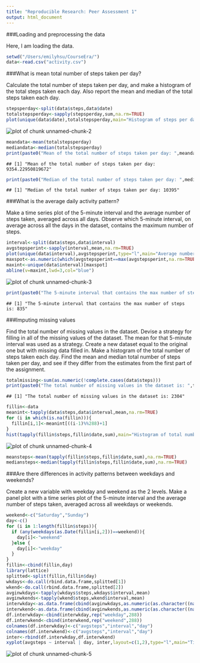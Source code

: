 ```yaml
---
title: "Reproducible Research: Peer Assessment 1"
output: html_document
---
```


###Loading and preprocessing the data

Here, I am loading the data.

```r
setwd("/Users/emilyhsu/CourseEra/")
data<-read.csv("activity.csv")
```

###What is mean total number of steps taken per day?

Calculate the total number of steps taken per day, and make a histogram of the total steps taken each day.
Also report the mean and median of the total steps taken each day.

```r
stepsperday<-split(data$steps,data$date)
totalstepsperday<-sapply(stepsperday,sum,na.rm=TRUE)
plot(unique(data$date),totalstepsperday,main="Histogram of steps per day",xlab="Date",ylab="Frequency",type="h",lwd=4)
```

![plot of chunk unnamed-chunk-2](figure/unnamed-chunk-2-1.png) 

```r
meandata<-mean(totalstepsperday)
mediandata<-median(totalstepsperday)
print(paste0("Mean of the total number of steps taken per day: ",meandata))
```

```
## [1] "Mean of the total number of steps taken per day: 9354.22950819672"
```

```r
print(paste0("Median of the total number of steps taken per day: ",mediandata))
```

```
## [1] "Median of the total number of steps taken per day: 10395"
```

###What is the average daily activity pattern?

Make a time series plot of the 5-minute interval and the average number of steps taken, averaged across all days.
Observe which 5-minute interval, on average across all the days in the dataset, contains the maximum number of steps.

```r
interval<-split(data$steps,data$interval)
avgstepsperint<-sapply(interval,mean,na.rm=TRUE)
plot(unique(data$interval),avgstepsperint,type="l",main="Average number of steps across all days",xlab="Interval",ylab="Average number of steps across all days",lwd=2)
maxspot<-as.numeric(which(avgstepsperint==max(avgstepsperint,na.rm=TRUE)))
maxint<-unique(data$interval)[maxspot]
abline(v=maxint,lwd=3,col="blue")
```

![plot of chunk unnamed-chunk-3](figure/unnamed-chunk-3-1.png) 

```r
print(paste0("The 5-minute interval that contains the max number of steps is: ",maxint))
```

```
## [1] "The 5-minute interval that contains the max number of steps is: 835"
```

###Imputing missing values

Find the total number of missing values in the dataset.
Devise a strategy for filling in all of the missing values of the dataset.
The mean for that 5-minute interval was used as a strategy.
Create a new dataset equal to the original one but with missing data filled in.
Make a histogram of the total number of steps taken each day.
Find the mean and median total number of steps taken per day, and see if they differ from the estimates from the first part of the assignment.

```r
totalmissing<-sum(as.numeric(!complete.cases(data$steps)))
print(paste0("The total number of missing values in the dataset is: ",totalmissing))
```

```
## [1] "The total number of missing values in the dataset is: 2304"
```

```r
fillin<-data
meanint<-tapply(data$steps,data$interval,mean,na.rm=TRUE)
for (i in which(is.na(fillin))){
  fillin[i,1]<-meanint[((i-1)%%288)+1]
}
hist(tapply(fillin$steps,fillin$date,sum),main="Histogram of total number of steps taken per day",xlab="Sum of steps")
```

![plot of chunk unnamed-chunk-4](figure/unnamed-chunk-4-1.png) 

```r
meansteps<-mean(tapply(fillin$steps,fillin$date,sum),na.rm=TRUE)
mediansteps<-median(tapply(fillin$steps,fillin$date,sum),na.rm=TRUE)
```

###Are there differences in activity patterns between weekdays and weekends?

Create a new variable with weekday and weekend as the 2 levels.
Make a panel plot with a time series plot of the 5-minute interval and the average number of steps taken, averaged across all weekdays or weekends.

```r
weekend<-c("Saturday","Sunday")
day<-c()
for (i in 1:length(fillin$steps)){
  if (any(weekdays(as.Date(fillin[i,2]))==weekend)){
    day[i]<-"weekend"
  }else {
    day[i]<-"weekday"
  }
}
fillin<-cbind(fillin,day)
library(lattice)
splitted<-split(fillin,fillin$day)
wkdays<-do.call(rbind.data.frame,splitted[1])
wkend<-do.call(rbind.data.frame,splitted[2])
avginwkdays<-tapply(wkdays$steps,wkdays$interval,mean)
avginwkends<-tapply(wkend$steps,wkend$interval,mean)
interwkday<-as.data.frame(cbind(avginwkdays,as.numeric(as.character((names(avgstepsperint))))))
interwkend<-as.data.frame(cbind(avginwkends,as.numeric(as.character((names(avgstepsperint))))))
df.interwkday<-cbind(interwkday,rep("weekday",288))
df.interwkend<-cbind(interwkend,rep("weekend",288))
colnames(df.interwkday)<-c("avgsteps","interval","day")
colnames(df.interwkend)<-c("avgsteps","interval","day")
inter<-rbind(df.interwkday,df.interwkend)
xyplot(avgsteps ~ interval | day, inter,layout=c(1,2),type="l",main="Time Series Plot",xlab="5-minute intervals",ylab="Avg Steps")
```

![plot of chunk unnamed-chunk-5](figure/unnamed-chunk-5-1.png) 
